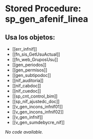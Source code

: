 # Stored Procedure: sp_gen_afenif_linea

## Usa los objetos:
- [[err_infnif]]
- [[fn_sis_GetUsuActual]]
- [[fn_web_GruposUsu]]
- [[gen_periodos]]
- [[gen_permisos]]
- [[gen_subtipodoc]]
- [[nif_auditoria]]
- [[nif_cabdoc]]
- [[nif_cuedoc]]
- [[sp_cnt_control_bim]]
- [[sp_nif_ajustedc_doc]]
- [[v_gen_incons_infnif01]]
- [[v_gen_incons_infnif02]]
- [[v_gen_infnif]]
- [[v_gen_sumdebycre_nif]]

*No code available.*

